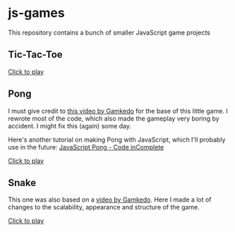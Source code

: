# js-games

This repository contains a bunch of smaller JavaScript game projects

## Tic-Tac-Toe

[Click to play](https://tatuarvela.github.io/js-games/tic-tac-toe.html)

## Pong
I must give credit to [this video by Gamkedo](https://www.youtube.com/watch?v=KoWqdEACyLI) for the base of this little game. I rewrote most of the code, which also made the gameplay very boring by accident. I might fix this (again) some day.

Here's another tutorial on making Pong with JavaScript, which I'll probably use in the future: [JavaScript Pong - Code inComplete](https://codeincomplete.com/posts/javascript-pong/)

[Click to play](https://tatuarvela.github.io/js-games/pong.html)

## Snake
This one was also based on a [video by Gamkedo](https://www.youtube.com/watch?v=xGmXxpIj6vs). Here I made a lot of changes to the scalability, appearance and structure of the game.

[Click to play](https://tatuarvela.github.io/js-games/snake.html)
